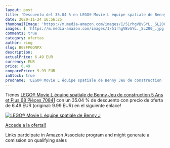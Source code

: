 ```yaml
---
layout: post
title: 'Descuento del 35.04 % en LEGO® Movie L équipe spatiale de Benny J'
date: 2020-11-24 16:56:25
thumbnailImage: 'https://m.media-amazon.com/images/I/51rhgVBvSYL._SL200_.jpg'
images: [ 'https://m.media-amazon.com/images/I/51rhgVBvSYL._SL200_.jpg' ]
comments: true
category: ofertas
author: ring
slug: B07FP6QNPX
description:
actualPrice: 6.49 EUR
currency: EUR
price: 6.49
comparePrice: 9.99 EUR
inStock: true
prodname: 'LEGO® Movie L équipe spatiale de Benny Jeu de construction  5 Ans et Plus  68 Pièces 70841'
---
```


Tienes [LEGO® Movie L équipe spatiale de Benny Jeu de construction  5 Ans et Plus  68 Pièces 70841](https://www.amazon.fr/dp/B07FP6QNPX/?tag=tolees0d-21) con un 35.04 % de descuento con precio de oferta de 6.49 EUR (original: 9.99 EUR) en el siguiente enlace!

[![LEGO® Movie L équipe spatiale de Benny J](https://m.media-amazon.com/images/I/51rhgVBvSYL._SL200_.jpg)](https://www.amazon.fr/dp/B07FP6QNPX/?tag=tolees0d-21)

[Accede a la oferta!!](https://www.amazon.fr/dp/B07FP6QNPX/?tag=tolees0d-21)

Links participate in Amazon Associate program and might generate a comission on qualifying sales


